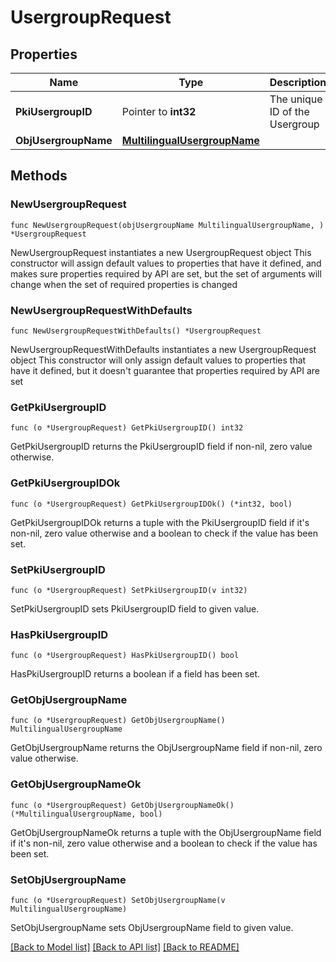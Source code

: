 # UsergroupRequest

## Properties

Name | Type | Description | Notes
------------ | ------------- | ------------- | -------------
**PkiUsergroupID** | Pointer to **int32** | The unique ID of the Usergroup | [optional] 
**ObjUsergroupName** | [**MultilingualUsergroupName**](MultilingualUsergroupName.md) |  | 

## Methods

### NewUsergroupRequest

`func NewUsergroupRequest(objUsergroupName MultilingualUsergroupName, ) *UsergroupRequest`

NewUsergroupRequest instantiates a new UsergroupRequest object
This constructor will assign default values to properties that have it defined,
and makes sure properties required by API are set, but the set of arguments
will change when the set of required properties is changed

### NewUsergroupRequestWithDefaults

`func NewUsergroupRequestWithDefaults() *UsergroupRequest`

NewUsergroupRequestWithDefaults instantiates a new UsergroupRequest object
This constructor will only assign default values to properties that have it defined,
but it doesn't guarantee that properties required by API are set

### GetPkiUsergroupID

`func (o *UsergroupRequest) GetPkiUsergroupID() int32`

GetPkiUsergroupID returns the PkiUsergroupID field if non-nil, zero value otherwise.

### GetPkiUsergroupIDOk

`func (o *UsergroupRequest) GetPkiUsergroupIDOk() (*int32, bool)`

GetPkiUsergroupIDOk returns a tuple with the PkiUsergroupID field if it's non-nil, zero value otherwise
and a boolean to check if the value has been set.

### SetPkiUsergroupID

`func (o *UsergroupRequest) SetPkiUsergroupID(v int32)`

SetPkiUsergroupID sets PkiUsergroupID field to given value.

### HasPkiUsergroupID

`func (o *UsergroupRequest) HasPkiUsergroupID() bool`

HasPkiUsergroupID returns a boolean if a field has been set.

### GetObjUsergroupName

`func (o *UsergroupRequest) GetObjUsergroupName() MultilingualUsergroupName`

GetObjUsergroupName returns the ObjUsergroupName field if non-nil, zero value otherwise.

### GetObjUsergroupNameOk

`func (o *UsergroupRequest) GetObjUsergroupNameOk() (*MultilingualUsergroupName, bool)`

GetObjUsergroupNameOk returns a tuple with the ObjUsergroupName field if it's non-nil, zero value otherwise
and a boolean to check if the value has been set.

### SetObjUsergroupName

`func (o *UsergroupRequest) SetObjUsergroupName(v MultilingualUsergroupName)`

SetObjUsergroupName sets ObjUsergroupName field to given value.



[[Back to Model list]](../README.md#documentation-for-models) [[Back to API list]](../README.md#documentation-for-api-endpoints) [[Back to README]](../README.md)


